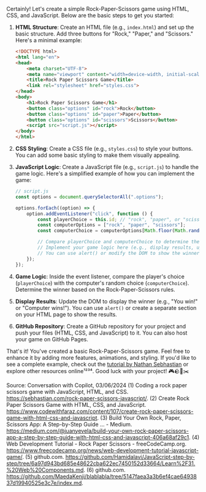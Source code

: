 Certainly! Let's create a simple Rock-Paper-Scissors game using HTML, CSS, and JavaScript. Below are the basic steps to get you started:

1. **HTML Structure**:
   Create an HTML file (e.g., `index.html`) and set up the basic structure. Add three buttons for "Rock," "Paper," and "Scissors." Here's a minimal example:

    ```html
    <!DOCTYPE html>
    <html lang="en">
    <head>
        <meta charset="UTF-8">
        <meta name="viewport" content="width=device-width, initial-scale=1.0">
        <title>Rock Paper Scissors Game</title>
        <link rel="stylesheet" href="styles.css">
    </head>
    <body>
        <h1>Rock Paper Scissors Game</h1>
        <button class="options" id="rock">Rock</button>
        <button class="options" id="paper">Paper</button>
        <button class="options" id="scissors">Scissors</button>
        <script src="script.js"></script>
    </body>
    </html>
    ```

2. **CSS Styling**:
   Create a CSS file (e.g., `styles.css`) to style your buttons. You can add some basic styling to make them visually appealing.

3. **JavaScript Logic**:
   Create a JavaScript file (e.g., `script.js`) to handle the game logic. Here's a simplified example of how you can implement the game:

    ```javascript
    // script.js
    const options = document.querySelectorAll(".options");

    options.forEach((option) => {
        option.addEventListener("click", function () {
            const playerChoice = this.id; // "rock", "paper", or "scissors"
            const computerOptions = ["rock", "paper", "scissors"];
            const computerChoice = computerOptions[Math.floor(Math.random() * 3)];

            // Compare playerChoice and computerChoice to determine the winner
            // Implement your game logic here (e.g., display results, update scores, etc.)
            // You can use alert() or modify the DOM to show the winner.
        });
    });
    ```

4. **Game Logic**:
   Inside the event listener, compare the player's choice (`playerChoice`) with the computer's random choice (`computerChoice`). Determine the winner based on the Rock-Paper-Scissors rules.

5. **Display Results**:
   Update the DOM to display the winner (e.g., "You win!" or "Computer wins!"). You can use `alert()` or create a separate section on your HTML page to show the results.

6. **GitHub Repository**:
   Create a GitHub repository for your project and push your files (HTML, CSS, and JavaScript) to it. You can also host your game on GitHub Pages.

That's it! You've created a basic Rock-Paper-Scissors game. Feel free to enhance it by adding more features, animations, and styling. If you'd like to see a complete example, check out the [tutorial by Nathan Sebhastian](https://sebhastian.com/rock-paper-scissors-javascript/) or explore other resources online¹²³⁴. Good luck with your project! 🎮🪨📄✂️

Source: Conversation with Copilot, 03/06/2024
(1) Coding a rock paper scissors game with JavaScript, HTML, and CSS. https://sebhastian.com/rock-paper-scissors-javascript/.
(2) Create Rock Paper Scissors Game with HTML, CSS, and JavaScript. https://www.codewithfaraz.com/content/107/create-rock-paper-scissors-game-with-html-css-and-javascript.
(3) Build Your Own Rock, Paper, Scissors App: A Step-by-Step Guide ... - Medium. https://medium.com/@juanyevela/build-your-own-rock-paper-scissors-app-a-step-by-step-guide-with-html-css-and-javascript-406a68af29c1.
(4) Web Development Tutorial - Rock Paper Scissors - freeCodeCamp.org. https://www.freecodecamp.org/news/web-development-tutorial-javascript-game/.
(5) github.com. https://github.com/Hamidalavi/JavaScript-step-by-step/tree/6a97d943bd685e48622cba622ec7450152d33664/Learn%2F31.%20Web%20Components.md.
(6) github.com. https://github.com/MaedaKenji/blablabla/tree/5147faea3a3b6ef4cae6493837d19940525e3c7e/index.md.
